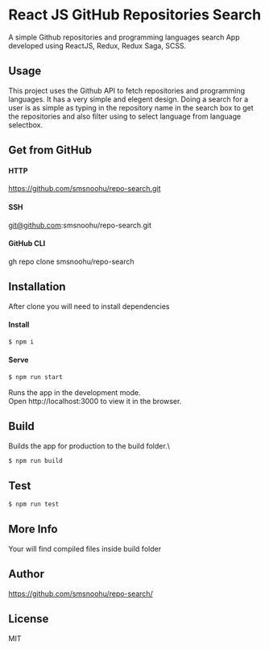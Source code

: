 # React JS GitHub Repositories Search

A simple Github repositories and programming languages search App developed using ReactJS, Redux, Redux Saga, SCSS.

## Usage

This project uses the Github API to fetch repositories and programming languages. It has a very simple and elegent design. Doing a search for a user is as simple as typing in the repository name in the search box to get the repositories and also filter using to select language from language selectbox.

## Get from GitHub

#### HTTP
https://github.com/smsnoohu/repo-search.git

#### SSH
git@github.com:smsnoohu/repo-search.git

#### GitHub CLI
gh repo clone smsnoohu/repo-search

## Installation

After clone you will need to install dependencies

#### Install
```sh
$ npm i
```

#### Serve

```sh
$ npm run start
```
  
Runs the app in the development mode.\
Open http://localhost:3000 to view it in the browser.

## Build

Builds the app for production to the build folder.\

```sh
$ npm run build
```

## Test

```sh
$ npm run test
```

## More Info

Your will find compiled files inside build folder

## Author

https://github.com/smsnoohu/repo-search/

## License

MIT
